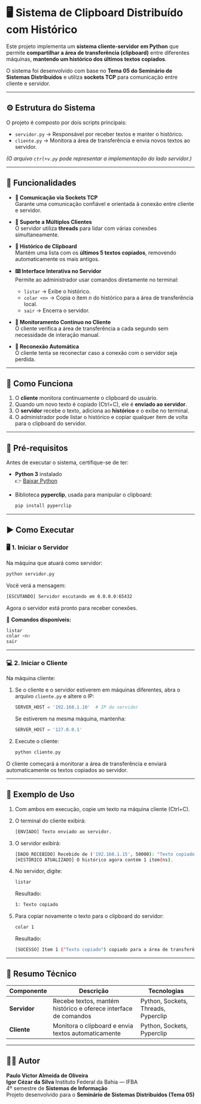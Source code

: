 # 🖥️ Sistema de Clipboard Distribuído com Histórico

Este projeto implementa um **sistema cliente-servidor em Python** que permite **compartilhar a área de transferência (clipboard)** entre diferentes máquinas, **mantendo um histórico dos últimos textos copiados**.  

O sistema foi desenvolvido com base no **Tema 05 do Seminário de Sistemas Distribuídos** e utiliza **sockets TCP** para comunicação entre cliente e servidor.

---

## ⚙️ Estrutura do Sistema

O projeto é composto por dois scripts principais:

- `servidor.py` → Responsável por receber textos e manter o histórico.  
- `cliente.py` → Monitora a área de transferência e envia novos textos ao servidor.  

*(O arquivo `ctrl+v.py` pode representar a implementação do lado servidor.)*

---

## 🧩 Funcionalidades

- **📡 Comunicação via Sockets TCP**  
  Garante uma comunicação confiável e orientada à conexão entre cliente e servidor.

- **👥 Suporte a Múltiplos Clientes**  
  O servidor utiliza **threads** para lidar com várias conexões simultaneamente.

- **🧠 Histórico de Clipboard**  
  Mantém uma lista com os **últimos 5 textos copiados**, removendo automaticamente os mais antigos.

- **⌨️ Interface Interativa no Servidor**  
  Permite ao administrador usar comandos diretamente no terminal:
  - `listar` → Exibe o histórico.  
  - `colar <n>` → Copia o item *n* do histórico para a área de transferência local.  
  - `sair` → Encerra o servidor.

- **🔄 Monitoramento Contínuo no Cliente**  
  O cliente verifica a área de transferência a cada segundo sem necessidade de interação manual.

- **🔁 Reconexão Automática**  
  O cliente tenta se reconectar caso a conexão com o servidor seja perdida.

---

## 🧠 Como Funciona

1. O **cliente** monitora continuamente o clipboard do usuário.  
2. Quando um novo texto é copiado (Ctrl+C), ele é **enviado ao servidor**.  
3. O **servidor** recebe o texto, adiciona ao **histórico** e o exibe no terminal.  
4. O administrador pode listar o histórico e copiar qualquer item de volta para o clipboard do servidor.

---

## 🧰 Pré-requisitos

Antes de executar o sistema, certifique-se de ter:

- **Python 3** instalado  
  👉 [Baixar Python](https://www.python.org/downloads/)

- Biblioteca **pyperclip**, usada para manipular o clipboard:

  ```bash
  pip install pyperclip
  ```

---

## ▶️ Como Executar

### 🖥️ 1. Iniciar o Servidor

Na máquina que atuará como servidor:

```bash
python servidor.py
```

Você verá a mensagem:

```bash
[ESCUTANDO] Servidor escutando em 0.0.0.0:65432
```

Agora o servidor está pronto para receber conexões.

💬 **Comandos disponíveis:**

```bash
listar
colar <n>
sair
```

---

### 💻 2. Iniciar o Cliente

Na máquina cliente:

1. Se o cliente e o servidor estiverem em máquinas diferentes, abra o arquivo `cliente.py` e altere o IP:

   ```python
   SERVER_HOST = '192.168.1.10'  # IP do servidor

   ```

   Se estiverem na mesma máquina, mantenha:

   ```python
   SERVER_HOST = '127.0.0.1'
   ```

2. Execute o cliente:

   ```bash
   python cliente.py
   ```

O cliente começará a monitorar a área de transferência e enviará automaticamente os textos copiados ao servidor.

---

## 🧪 Exemplo de Uso

1. Com ambos em execução, copie um texto na máquina cliente (Ctrl+C).  
2. O terminal do cliente exibirá:

   ```bash
   [ENVIADO] Texto enviado ao servidor.
   ```

3. O servidor exibirá:

   ```bash
   [DADO RECEBIDO] Recebido de ('192.168.1.15', 50000): "Texto copiado"
   [HISTÓRICO ATUALIZADO] O histórico agora contém 1 item(ns).
   ```

4. No servidor, digite:

   ```bash
   listar
   ```

   Resultado:

   ```bash
   1: Texto copiado
   ```

5. Para copiar novamente o texto para o clipboard do servidor:

   ```bash
   colar 1
   ```

   Resultado:

   ```bash
   [SUCESSO] Item 1 ("Texto copiado") copiado para a área de transferência do servidor!
   ```

---

## 🧾 Resumo Técnico

| Componente | Descrição | Tecnologias |
|-------------|------------|--------------|
| **Servidor** | Recebe textos, mantém histórico e oferece interface de comandos | Python, Sockets, Threads, Pyperclip |
| **Cliente** | Monitora o clipboard e envia textos automaticamente | Python, Sockets, Pyperclip |

---

## 👨‍💻 Autor

**Paulo Victor Almeida de Oliveira**  
**Igor Cézar da Silva**
Instituto Federal da Bahia — IFBA  
4º semestre de **Sistemas de Informação**  
Projeto desenvolvido para o **Seminário de Sistemas Distribuídos (Tema 05)**
